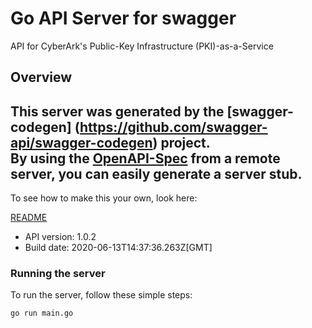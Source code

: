 # Go API Server for swagger

API for CyberArk's Public-Key Infrastructure (PKI)-as-a-Service

## Overview
This server was generated by the [swagger-codegen]
(https://github.com/swagger-api/swagger-codegen) project.  
By using the [OpenAPI-Spec](https://github.com/OAI/OpenAPI-Specification) from a remote server, you can easily generate a server stub.  
-

To see how to make this your own, look here:

[README](https://github.com/swagger-api/swagger-codegen/blob/master/README.md)

- API version: 1.0.2
- Build date: 2020-06-13T14:37:36.263Z[GMT]


### Running the server
To run the server, follow these simple steps:

```
go run main.go
```


